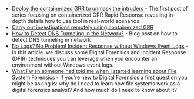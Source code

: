 * [Deploy the containerized GRR to unmask the intruders](https://jyvsectec.fi/2020/04/deploy-the-containerized-grr-to-unmask-the-intruders/) - The first post of series focusing on containerized GRR Rapid Response revealing in-depth details how to use tool in real-world scenarios
* [Carry out investigations remotely using containerized GRR](https://jyvsectec.fi/2020/05/carry-out-investigations-remotely-using-containerized-grr/)
* [How to Detect DNS Tunneling in the Network?](https://www.catonetworks.com/blog/how-to-detect-dns-tunneling-in-the-network/) - Blog post on how to detect DNS tunneling in network
* [No Logs? No Problem! Incident Response without Windows Event Logs](https://labs.jumpsec.com/no-logs-no-problem-incident-response-without-windows-event-logs/) - In this article, we discuss some Digital Forensics and Incident Response (DFIR) techniques you can leverage when you encounter an environment without Windows event logs.
* [What I wish someone had told me when I started learning about File System Forensics](https://osdfir.blogspot.com/2021/02/what-i-wish-someone-had-told-me-when-i.html) - If you’re new to Digital Forensics a first question you might be asking is: why do I need to learn how file systems work as a digital forensics analyst? And how much do I need to know about it?



